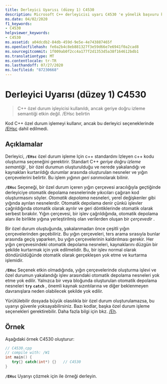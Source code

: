```yaml
---
title: Derleyici Uyarısı (düzey 1) C4530
description: Microsoft C++ derleyicisi uyarı C4530 'e yönelik başvuru kılavuzu.
ms.date: 04/02/2020
f1_keywords:
- C4530
helpviewer_keywords:
- C4530
ms.assetid: a04dcdb2-84db-459d-9e5e-4e743887465f
ms.openlocfilehash: fe0a2b4c8eb881327f3e59d66e7e6941f0a2cad8
ms.sourcegitcommit: 1f009ab0f2cc4a177f2d1353d5a38f164612bdb1
ms.translationtype: MT
ms.contentlocale: tr-TR
ms.lasthandoff: 07/27/2020
ms.locfileid: "87230668"
---
```

# <a name="compiler-warning-level-1-c4530"></a>Derleyici Uyarısı (düzey 1) C4530

> C++ özel durum işleyicisi kullanıldı, ancak geriye doğru izleme semantiği etkin değil. /EHsc belirtin

Kod C++ özel durum işlemeyi kullanır, ancak bu derleyici seçeneklerinde [/EHsc](../../build/reference/eh-exception-handling-model.md) dahil edilmedi.

## <a name="remarks"></a>Açıklamalar

Derleyici, **`/EHsc`** özel durum işleme Için c++ standardını Izleyen c++ kodu oluşturma seçeneğini gerektirir. Standart C++ *geriye doğru izleme semantiği* , bir özel durumun oluşturulduğu ve nerede yakalandığı ve kaynakları kurtarıldığı durumlar arasında oluşturulan nesneler ve yığın çerçevelerini belirtir. Bu işlem *yığının geri sarımı*olarak bilinir.

**`/EHsc`** Seçeneği, bir özel durum içeren yığın çerçevesi aracılığıyla geçtiğinde derleyiciye otomatik depolama nesnelerinde yıkıcıları çağıran kod oluşturmasını söyler. *Otomatik depolama* nesneleri, yerel değişkenler gibi yığında ayrılan nesnelerdir. Otomatik depolama denir çünkü işlevler çağrıldığında otomatik olarak ayrılır ve geri döntiklerinde otomatik olarak serbest bırakılır. Yığın çerçevesi, bir işlev çağrıldığında, otomatik depolama alanı ile birlikte yığına yerleştirilmiş olan verilerden oluşan bir *çerçevedir* .

Bir özel durum oluştuğunda, yakalanmadan önce çeşitli yığın çerçevelerinden geçebiliriz. Bu yığın çerçeveleri, ters arama sırasıyla bunlar arasında geçiş yaparken, bu yığın çerçevelerinin kaldırılması gerekir. Her yığın çerçevesindeki otomatik depolama nesneleri, kaynaklarını düzgün bir şekilde kurtarmak için yok edilmelidir. Bu, bir işlev normal olarak döndürüldüğünde otomatik olarak gerçekleşen yok etme ve kurtarma işlemidir.

**`/EHsc`** Seçenek etkin olmadığında, yığın çerçevelerinde oluşturma işlevi ve özel durumun yakalandığı işlev arasındaki otomatik depolama nesneleri yok etme yok edilir. Yalnızca bir veya bloğunda oluşturulan otomatik depolama nesneleri **`try`** **`catch`** , önemli kaynak sızıntılarına ve diğer beklenmeyen davranışlara neden olabilecek şekilde yok edilir.

Yürütülebilir dosyada büyük olasılıkla bir özel durum oluşturulamazsa, bu uyarıyı güvenle yoksayabilirsiniz. Bazı kodlar, başka özel durum işleme seçenekleri gerektirebilir. Daha fazla bilgi için bkz. [/Eh](../../build/reference/eh-exception-handling-model.md).

## <a name="example"></a>Örnek

Aşağıdaki örnek C4530 oluşturur:

```cpp
// C4530.cpp
// compile with: /W1
int main() {
   try{} catch(int*) {}   // C4530
}
```

**`/EHsc`** Uyarıyı çözmek için ile örneği derleyin.
